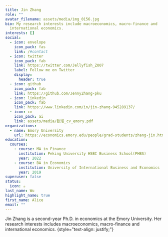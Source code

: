 ```yaml
---
title: Jin Zhang
role: ""
avatar_filename: assets/media/img_0156.jpg
bio: My research interests include macroeconomics, macro-finance and
  international economics.
interests: []
social:
  - icon: envelope
    icon_pack: fas
    link: /#contact
  - icon: twitter
    icon_pack: fab
    link: https://twitter.com/Jellyfish_Z007
    label: Follow me on Twitter
    display:
      header: true
  - icon: github
    icon_pack: fab
    link: https://github.com/JennyZhang-pku
  - icon: linkedin
    icon_pack: fab
    link: https://www.linkedin.com/in/jin-zhang-945289137/
  - icon: cv
    icon_pack: ai
    link: assets/media/张瑾_cv_emory.pdf
organizations:
  - name: Emory University
    url: https://economics.emory.edu/people/grad-students/zhang-jin.html
education:
  courses:
    - course: MA in Finance
      institution: Peking University HSBC Business School(PHBS)
      year: 2022
    - course: BA in Economics
      institution: University of International Business and Economics
      year: 2019
superuser: false
status:
  icon: ☕️
last_name: Wu
highlight_name: true
first_name: Alice
email: ""
---
```

J﻿in Zhang is a second-year Ph.D. in economics at the Emory University. Her research interests includes macroeconomics, macro-finance and international economics.
{style="text-align: justify;"}